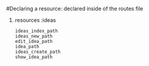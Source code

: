 #Declaring a resource:  declared inside of the routes file
1. resources :ideas 

       ideas_index_path
       ideas_new_path
       edit_idea_path
       idea_path
       ideas_create_path
       show_idea_path

